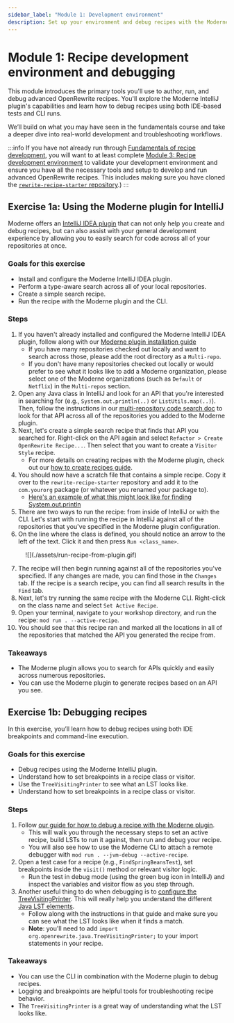 ```yaml
---
sidebar_label: "Module 1: Development environment"
description: Set up your environment and debug recipes with the Moderne plugin and CLI.
---
```


# Module 1: Recipe development environment and debugging

This module introduces the primary tools you'll use to author, run, and debug advanced OpenRewrite recipes. You'll explore the Moderne IntelliJ plugin's capabilities and learn how to debug recipes using both IDE-based tests and CLI runs.

We’ll build on what you may have seen in the fundamentals course and take a deeper dive into real-world development and troubleshooting workflows.

:::info
If you have not already run through [Fundamentals of recipe development](../fundamentals/workshop-overview), you will want to at least complete [Module 3: Recipe development environment](../fundamentals/module-3-recipe-development-environment) to validate your development environment and ensure you have all the necessary tools and setup to develop and run advanced OpenRewrite recipes. This includes making sure you have cloned the [`rewrite-recipe-starter` repository](https://github.com/moderneinc/rewrite-recipe-starter).)
:::

## Exercise 1a: Using the Moderne plugin for IntelliJ

Moderne offers an [IntelliJ IDEA plugin](https://plugins.jetbrains.com/plugin/17565-moderne) that can not only help you create and debug recipes, but can also assist with your general development experience by allowing you to easily search for code across all of your repositories at once.

### Goals for this exercise

* Install and configure the Moderne IntelliJ IDEA plugin.
* Perform a type-aware search across all of your local repositories.
* Create a simple search recipe.
* Run the recipe with the Moderne plugin and the CLI.

### Steps

1. If you haven't already installed and configured the Moderne IntelliJ IDEA plugin, follow along with our [Moderne plugin installation guide](../../user-documentation/moderne-ide-integration/how-to-guides/moderne-plugin-install.md)
   * If you have many repositories checked out locally and want to search across those, please add the root directory as a `Multi-repo`.
   * If you don't have many repositories checked out locally or would prefer to see what it looks like to add a Moderne organization, please select one of the Moderne organizations (such as `Default` or `Netflix`) in the `Multi-repos` section. 
2. Open any Java class in IntelliJ and look for an API that you're interested in searching for (e.g., `System.out.println(..)` or `ListUtils.map(..)`). Then, follow the instructions in our [multi-repository code search doc](../../user-documentation/moderne-ide-integration/how-to-guides/code-search.md) to look for that API across all of the repositories you added to the Moderne plugin.
3. Next, let's create a simple search recipe that finds that API you searched for. Right-click on the API again and select `Refactor > Create OpenRewrite Recipe...`. Then select that you want to create a `Visitor Style` recipe.
   * For more details on creating recipes with the Moderne plugin, check out our [how to create recipes guide](../../user-documentation/moderne-ide-integration/how-to-guides/creating-recipes.md).
4. You should now have a scratch file that contains a simple recipe. Copy it over to the `rewrite-recipe-starter` repository and add it to the `com.yourorg` package (or whatever you renamed your package to).
   * [Here's an example of what this might look like for finding System.out.println](https://gist.github.com/mike-solomon/3b49a5d19c8824776bcc4ee871b87cdd)
5. There are two ways to run the recipe: from inside of IntelliJ or with the CLI. Let's start with running the recipe in IntelliJ against all of the repositories that you've specified in the Moderne plugin configuration.
6. On the line where the class is defined, you should notice an arrow to the left of the text. Click it and then press `Run <class_name>`.

<figure>
  ![](./assets/run-recipe-from-plugin.gif)
  <figcaption></figcaption>
</figure>

7. The recipe will then begin running against all of the repositories you've specified. If any changes are made, you can find those in the `Changes` tab. If the recipe is a search recipe, you can find all search results in the `Find` tab.
8. Next, let's try running the same recipe with the Moderne CLI. Right-click on the class name and select `Set Active Recipe`.
9. Open your terminal, navigate to your workshop directory, and run the recipe: `mod run . --active-recipe`.
10. You should see that this recipe ran and marked all the locations in all of the repositories that matched the API you generated the recipe from.

### Takeaways

* The Moderne plugin allows you to search for APIs quickly and easily across numerous repositories.
* You can use the Moderne plugin to generate recipes based on an API you see.


## Exercise 1b: Debugging recipes

In this exercise, you’ll learn how to debug recipes using both IDE breakpoints and command-line execution.

### Goals for this exercise

* Debug recipes using the Moderne IntelliJ plugin.
* Understand how to set breakpoints in a recipe class or visitor.
* Use the `TreeVisitingPrinter` to see what an LST looks like.
* Understand how to set breakpoints in a recipe class or visitor.

### Steps

1. Follow [our guide for how to debug a recipe with the Moderne plugin](/user-documentation/moderne-ide-integration/how-to-guides/debugging-recipes/#step-4-debug-your-recipe).
   * This will walk you through the necessary steps to set an active recipe, build LSTs to run it against, then run and debug your recipe.
   * You will also see how to use the Moderne CLI to attach a remote debugger with `mod run . --jvm-debug --active-recipe`.
2. Open a test case for a recipe (e.g., `FindSpringBeansTest`), set breakpoints inside the `visit()` method or relevant visitor logic.
   * Run the test in debug mode (using the green bug icon in IntelliJ) and inspect the variables and visitor flow as you step through.
3. Another useful thing to do when debugging is to [configure the TreeVisitingPrinter](https://docs.openrewrite.org/concepts-and-explanations/tree-visiting-printer). This will really help you understand the different [Java LST elements](https://docs.openrewrite.org/concepts-and-explanations/lst-examples).
    * Follow along with the instructions in that guide and make sure you can see what the LST looks like when it finds a match.
    * **Note**: you'll need to add `import org.openrewrite.java.TreeVisitingPrinter;` to your import statements in your recipe.

### Takeaways

* You can use the CLI in combination with the Moderne plugin to debug recipes.
* Logging and breakpoints are helpful tools for troubleshooting recipe behavior.
* The `TreeVisitingPrinter` is a great way of understanding what the LST looks like.
